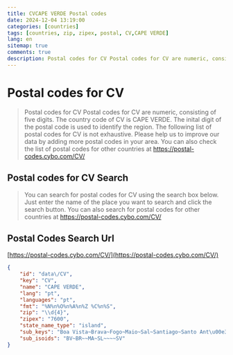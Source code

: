```yaml
---
title: CVCAPE VERDE Postal codes 
date: 2024-12-04 13:19:00
categories: [countries]
tags: [countries, zip, zipex, postal, CV,CAPE VERDE]
lang: en
sitemap: true
comments: true
description: Postal codes for CV Postal codes for CV are numeric, consisting of five digits. The country code of CV is CAPE VERDE. The inital digit of the postal code is used to identify the region. The following list of postal codes for CV is not exhaustive. Please help us to improve our data by adding more postal codes in your area. You can also check the list of postal codes for other countries at https://postal-codes.cybo.com/CV/
---
```


# Postal codes for CV
> Postal codes for CV Postal codes for CV are numeric, consisting of five digits. The country code of CV is CAPE VERDE. The inital digit of the postal code is used to identify the region. The following list of postal codes for CV is not exhaustive. Please help us to improve our data by adding more postal codes in your area. You can also check the list of postal codes for other countries at https://postal-codes.cybo.com/CV/

## Postal codes for CV Search 
> You can search for postal codes for CV using the search box below. Just enter the name of the place you want to search and click the search button. You can also search for postal codes for other countries at https://postal-codes.cybo.com/CV/

## Postal Codes Search Url

[https://postal-codes.cybo.com/CV/](https://postal-codes.cybo.com/CV/)
```json
{
    "id": "data\/CV",
    "key": "CV",
    "name": "CAPE VERDE",
    "lang": "pt",
    "languages": "pt",
    "fmt": "%N%n%O%n%A%n%Z %C%n%S",
    "zip": "\\d{4}",
    "zipex": "7600",
    "state_name_type": "island",
    "sub_keys": "Boa Vista~Brava~Fogo~Maio~Sal~Santiago~Santo Ant\u00e3o~S\u00e3o Nicolau~S\u00e3o Vicente",
    "sub_isoids": "BV~BR~~MA~SL~~~~SV"
}
```
